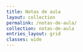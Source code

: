 ```yaml
---
title: Notas de aula
layout: collection
permalink: /notas-de-aula/
collection: notas-de-aula
entries_layout: grid
classes: wide
---
```



